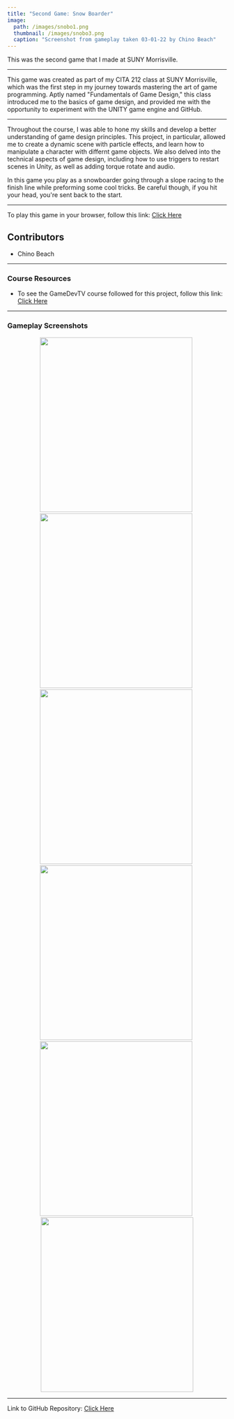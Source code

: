 ```yaml
---
title: "Second Game: Snow Boarder"
image: 
  path: /images/snobo1.png
  thumbnail: /images/snobo3.png
  caption: "Screenshot from gameplay taken 03-01-22 by Chino Beach"
---
```


This was the second game that I made at SUNY Morrisville.

---

This game was created as part of my CITA 212 class at SUNY Morrisville, which was the first step in my journey towards mastering the art of game programming. Aptly named "Fundamentals of Game Design," this class introduced me to the basics of game design, and provided me with the opportunity to experiment with the UNITY game engine and GitHub.

---

Throughout the course, I was able to hone my skills and develop a better understanding of game design principles. This project, in particular, allowed me to create a dynamic scene with particle effects, and learn how to manipulate a character with differnt game objects. We also delved into the technical aspects of game design, including how to use triggers to restart scenes in Unity, as well as adding torque rotate and audio.

In this game you play as a snowboarder going through a slope racing to the finish line while preforming some cool tricks. Be careful though, if you hit your head, you're sent back to the start. 

---

To play this game in your browser, follow this link: <a href="https://chinobeach.itch.io/snowboarder">Click Here</a> 

## Contributors
* Chino Beach

---

### Course Resources
* To see the GameDevTV course followed for this project, follow this link: <a href="https://www.gamedev.tv/courses/enrolled/1394720">Click Here</a> 

---

### Gameplay Screenshots
<div align="center">

  <img src="/images/snobo2.png" alt="" width="350" height="400">&nbsp;
  <img src="/images/snobo4.png" alt="" width="350" height="400">&nbsp;
  <img src="/images/snobo5.png" alt="" width="350" height="400">&nbsp; 
  <img src="/images/snobo6.png" alt="" width="350" height="400">&nbsp;
  <img src="/images/snobo7.png" alt="" width="350" height="400">&nbsp;
  <img src="/images/snobo8.png" alt="" width="350" height="400"> 

</div>

---

Link to GitHub Repository: <a href="https://github.com/ChinoBeach/BeachSnowBoarder">Click Here</a>
